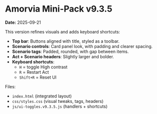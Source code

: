 # Amorvia Mini-Pack v9.3.5

**Date:** 2025-09-21

This version refines visuals and adds keyboard shortcuts:

- **Top bar**: Buttons aligned with title, styled as a toolbar.
- **Scenario controls**: Card panel look, with padding and clearer spacing.
- **Scenario tags**: Padded, rounded, with gap between items.
- **Act + Scenario headers**: Slightly larger and bolder.
- **Keyboard shortcuts**: 
  - `H` = toggle High contrast
  - `R` = Restart Act
  - `Shift+R` = Reset UI

Files:
- `index.html` (integrated layout)
- `css/styles.css` (visual tweaks, tags, headers)
- `js/ui-toggles.v9.3.5.js` (handlers + shortcuts)
